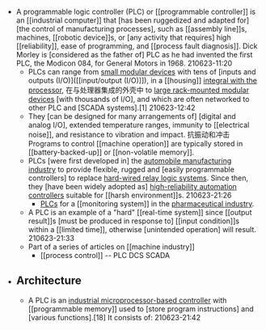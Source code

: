 - A programmable logic controller (PLC) or [[programmable controller]] is an [[industrial computer]] that [has been ruggedized and adapted for] [the control of manufacturing processes], such as [[assembly line]]s, machines, [[robotic device]]s, or [any activity that requires] high [[reliability]], ease of programming, and [[process fault diagnosis]]. Dick Morley is [considered as the father of] PLC as he had invented the first PLC, the Modicon 084, for General Motors in 1968.
210623-11:20
    - PLCs can range from [small modular devices](((NECU0YvdC))) with tens of [inputs and outputs (I/O)]([[input/output (I/O)]]), in a [[housing]] [integral with the processor](((QePeBzMd6))), 在与处理器集成的外壳中 to [large rack-mounted modular devices](((QTarTdJx5))) [with thousands of I/O], and which are often networked to other PLC and [SCADA systems].[1]
210623-12:42
    - They [can be designed for many arrangements of] [digital and analog I/O], extended temperature ranges, immunity to [[electrical noise]], and resistance to vibration and impact. 抗振动和冲击 Programs to control [[machine operation]] are typically stored in [[battery-backed-up]] or [[non-volatile memory]]. 
    - PLCs [were first developed in] the [automobile manufacturing industry](((6Ngexvx0I))) to provide flexible, rugged and [easily programmable controllers] to replace [hard-wired relay logic systems](((RnsHWvZye))). Since then, they [have been widely adopted as] [high-reliability automation controllers](((Tbh3YpLzO))) suitable for [[harsh environment]]s.
210623-21:26
        - [PLCs](https://en.wikipedia.org/wiki/File:Automate_industriel_WAGO_pour_un_syst%C3%A8me_de_monitoring_en_industrie_pharmaceutique.jpg) for a [[monitoring system]] in the [pharmaceutical industry](((YPk3Me1tq))). 
    - A PLC is an example of a "hard" [[real-time system]] since [[output result]]s [must be produced in response to] [[input condition]]s within a [[limited time]], otherwise [unintended operation] will result.
210623-21:33
    - Part of a series of articles on [[machine industry]]
        - [[process control]] -- PLC DCS SCADA
- ## Architecture
    - A PLC is an [industrial microprocessor-based controller]([[microprocessor]]) with [[programmable memory]] used to [store program instructions] and [various functions].[18] It consists of:
210623-21:42
